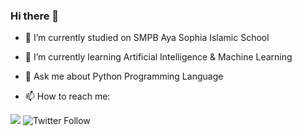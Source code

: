 ### Hi there 👋

- 🔭 I’m currently studied on SMPB Aya Sophia Islamic School
- 🌱 I’m currently learning Artificial Intelligence & Machine Learning
- 💬 Ask me about Python Programming Language

- 📫 How to reach me:

<a href="https://www.linkedin.com/in/hardjunoindracahya/"><img src="https://img.shields.io/badge/LinkedIn--_.svg?style=social&logo=linkedin&color=0077B5"></a>
![Twitter Follow](https://img.shields.io/twitter/follow/HardjunoIndrac1?style=social)
